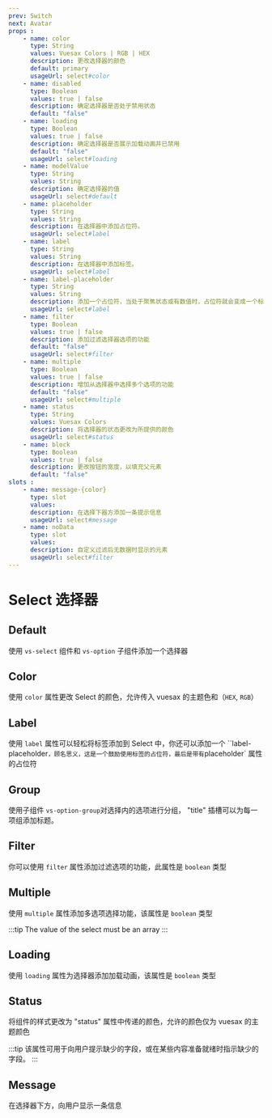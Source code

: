 ```yaml
---
prev: Switch
next: Avatar
props : 
    - name: color
      type: String
      values: Vuesax Colors | RGB | HEX
      description: 更改选择器的颜色
      default: primary
      usageUrl: select#color
    - name: disabled
      type: Boolean
      values: true | false
      description: 确定选择器是否处于禁用状态
      default: "false"
    - name: loading
      type: Boolean
      values: true | false
      description: 确定选择器是否展示加载动画并已禁用
      default: "false"
      usageUrl: select#loading
    - name: modelValue
      type: String
      values: String
      description: 确定选择器的值
      usageUrl: select#default
    - name: placeholder
      type: String
      values: String
      description: 在选择器中添加占位符。
      usageUrl: select#label
    - name: label	
      type: String
      values: String
      description: 在选择器中添加标签。
      usageUrl: select#label
    - name: label-placeholder	
      type: String
      values: String
      description: 添加一个占位符，当处于聚焦状态或有数值时，占位符就会变成一个标签
      usageUrl: select#label
    - name: filter
      type: Boolean
      values: true | false
      description: 添加过滤选择器选项的功能
      default: "false"
      usageUrl: select#filter
    - name: multiple
      type: Boolean
      values: true | false
      description: 增加从选择器中选择多个选项的功能
      default: "false"
      usageUrl: select#multiple
    - name: status
      type: String
      values: Vuesax Colors
      description: 将选择器的状态更改为所提供的颜色
      usageUrl: select#status
    - name: block
      type: Boolean
      values: true | false
      description: 更改按钮的宽度，以填充父元素
      default: "false"
slots : 
    - name: message-{color}
      type: slot
      values:
      description: 在选择下器方添加一条提示信息
      usageUrl: select#message
    - name: noData
      type: slot
      values:
      description: 自定义过滤后无数据时显示的元素
      usageUrl: select#filter
---
```


# Select 选择器

<card>

## Default

使用 `vs-select` 组件和 `vs-option` 子组件添加一个选择器

</card>

<card subtitle="Color">

## Color

使用 `color` 属性更改 Select 的颜色，允许传入 vuesax 的主题色和（`HEX`, `RGB`）

</card>

<card subtitle="Label">

## Label

使用 `label` 属性可以轻松将标签添加到 Select 中，你还可以添加一个 ``label-placeholder`，顾名思义，这是一个鼓励使用标签的占位符，最后是带有`placeholder` 属性的占位符

</card>

<card subtitle="Group">

## Group

使用子组件 `vs-option-group`对选择内的选项进行分组， "title" 插槽可以为每一项组添加标题。

</card>

<card subtitle="Filter">

## Filter

你可以使用 `filter` 属性添加过滤选项的功能，此属性是 `boolean` 类型

</card>

<card subtitle="Multiple">

## Multiple

使用 `multiple` 属性添加多选项选择功能，该属性是 `boolean` 类型

:::tip
The value of the select must be an array
:::

</card>

<card subtitle="Loading">

## Loading

使用 `loading` 属性为选择器添加加载动画，该属性是 `boolean` 类型

</card>

<card subtitle="Status">

## Status

将组件的样式更改为 "status" 属性中传递的颜色，允许的颜色仅为 vuesax 的主题颜色

:::tip
该属性可用于向用户提示缺少的字段，或在某些内容准备就绪时指示缺少的字段。
:::

</card>

<card subtitle="Message">

## Message

在选择器下方，向用户显示一条信息

</card>

<script setup>
import Api from "../../../../theme/global-components/template/API.tsx"
</script>

<Api/>
